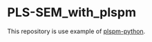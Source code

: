 # PLS-SEM_with_plspm

This repository is use example of [plspm-python](https://github.com/GoogleCloudPlatform/plspm-python).
